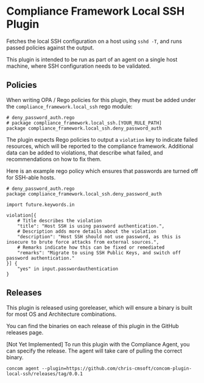 # Compliance Framework Local SSH Plugin

Fetches the local SSH configuration on a host using `sshd -T`, and runs passed policies against the output.

This plugin is intended to be run as part of an agent on a single host machine, 
where SSH configuration needs to be validated.

## Policies

When writing OPA / Rego policies for this plugin, they must be added under the `compliance_framework.local_ssh`
rego module:

```rego
# deny_password_auth.rego
# package compliance_framework.local_ssh.[YOUR_RULE_PATH]
package compliance_framework.local_ssh.deny_password_auth
```

The plugin expects Rego policies to output a `violation` key to indicate failed resources, which will be reported to the 
compliance framework. Additional data can be added to violations, that describe what failed, and recommendations on how 
to fix them.

Here is an example rego policy which ensures that passwords are turned off for SSH-able hosts.

```rego
# deny_password_auth.rego
package compliance_framework.local_ssh.deny_password_auth

import future.keywords.in

violation[{
    # Title describes the violation
    "title": "Host SSH is using password authentication.",
    # Description adds more details about the violation
    "description": "Host SSH should not use password, as this is insecure to brute force attacks from external sources.",
    # Remarks indicate how this can be fixed or remediated
    "remarks": "Migrate to using SSH Public Keys, and switch off password authentication."
}] {
	"yes" in input.passwordauthentication
}
```

## Releases

This plugin is released using goreleaser, which will ensure a binary is built for most OS and Architecture combinations. 

You can find the binaries on each release of this plugin in the GitHub releases page. 

[Not Yet Implemented] To run this plugin with the Compliance Agent, you can specify the release. 
The agent will take care of pulling the correct binary. 

```shell
concom agent --plugin=https://github.com/chris-cmsoft/concom-plugin-local-ssh/releases/tag/0.0.1
```
